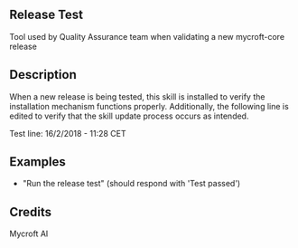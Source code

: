 ## Release Test
Tool used by Quality Assurance team when validating a new mycroft-core release

## Description 
When a new release is being tested, this skill is installed to verify the
installation mechanism functions properly.  Additionally, the following line
is edited to verify that the skill update process occurs as intended.

Test line:  16/2/2018 - 11:28 CET

## Examples 
* "Run the release test" (should respond with 'Test passed')

## Credits 
Mycroft AI
